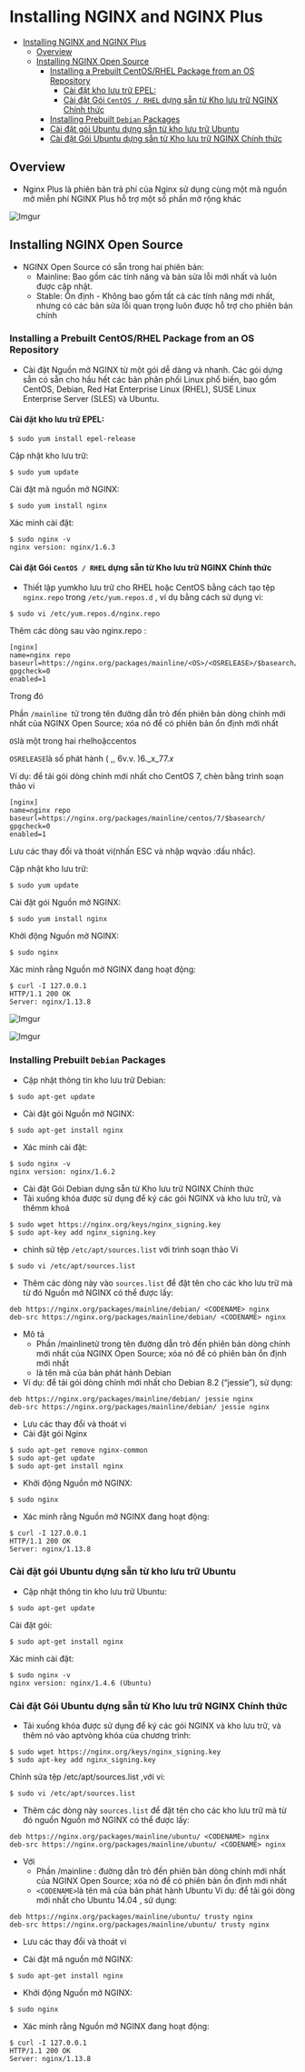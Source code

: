 # Installing NGINX and NGINX Plus
- [Installing NGINX and NGINX Plus](#installing-nginx-and-nginx-plus)
  - [Overview](#overview)
  - [Installing NGINX Open Source](#installing-nginx-open-source)
    - [Installing a Prebuilt CentOS/RHEL Package from an OS Repository](#installing-a-prebuilt-centosrhel-package-from-an-os-repository)
      - [Cài đặt kho lưu trữ EPEL:](#cài-đặt-kho-lưu-trữ-epel)
      - [Cài đặt Gói `CentOS / RHEL` dựng sẵn từ Kho lưu trữ NGINX Chính thức](#cài-đặt-gói-centos--rhel-dựng-sẵn-từ-kho-lưu-trữ-nginx-chính-thức)
    - [Installing Prebuilt `Debian` Packages](#installing-prebuilt-debian-packages)
    - [Cài đặt gói Ubuntu dựng sẵn từ kho lưu trữ Ubuntu](#cài-đặt-gói-ubuntu-dựng-sẵn-từ-kho-lưu-trữ-ubuntu)
    - [Cài đặt Gói Ubuntu dựng sẵn từ Kho lưu trữ NGINX Chính thức](#cài-đặt-gói-ubuntu-dựng-sẵn-từ-kho-lưu-trữ-nginx-chính-thức)
## Overview
- Nginx Plus là phiên bản trả phí của Nginx sử dụng cùng một mã nguồn mở miễn phí NGINX Plus hỗ trợ một số phần mở rộng khác

![Imgur](https://i.imgur.com/9EAKnBK.png)

## Installing NGINX Open Source
- NGINX Open Source có sẵn trong hai phiên bản:
    - Mainline: Bao gồm các tính năng và bản sửa lỗi mới nhất và luôn được cập nhật. 
    - Stable: Ổn định - Không bao gồm tất cả các tính năng mới nhất, nhưng có các bản sửa lỗi quan trọng luôn được hỗ trợ cho phiên bản chính
### Installing a Prebuilt CentOS/RHEL Package from an OS Repository
 - Cài đặt Nguồn mở NGINX từ một gói dễ dàng và nhanh. Các gói dựng sẵn có sẵn cho hầu hết các bản phân phối Linux phổ biến, bao gồm CentOS, Debian, Red Hat Enterprise Linux (RHEL), SUSE Linux Enterprise Server (SLES) và Ubuntu. 

#### Cài đặt kho lưu trữ EPEL:
```
$ sudo yum install epel-release
```
Cập nhật kho lưu trữ:
```
$ sudo yum update
```
Cài đặt mã nguồn mở NGINX:
```
$ sudo yum install nginx
```
Xác minh cài đặt:
```
$ sudo nginx -v
nginx version: nginx/1.6.3
```
#### Cài đặt Gói `CentOS / RHEL` dựng sẵn từ Kho lưu trữ NGINX Chính thức

- Thiết lập yumkho lưu trữ cho RHEL hoặc CentOS bằng cách tạo tệp `nginx.repo` trong `/etc/yum.repos.d` , ví dụ bằng cách sử dụng vi:
```
$ sudo vi /etc/yum.repos.d/nginx.repo
```
Thêm các dòng sau vào nginx.repo :
```
[nginx]
name=nginx repo
baseurl=https://nginx.org/packages/mainline/<OS>/<OSRELEASE>/$basearch/
gpgcheck=0
enabled=1
```
Trong đó

Phần `/mainline `tử trong tên đường dẫn trỏ đến phiên bản dòng chính mới nhất của NGINX Open Source; xóa nó để có phiên bản ổn định mới nhất

`OS`là một trong hai rhelhoặccentos

`OSRELEASE`là số phát hành ( ,, 6v.v. )6._x_77._x_

Ví dụ: để tải gói dòng chính mới nhất cho CentOS 7, chèn bằng trình soạn thảo vi
```
[nginx]
name=nginx repo
baseurl=https://nginx.org/packages/mainline/centos/7/$basearch/
gpgcheck=0
enabled=1
```
Lưu các thay đổi và thoát vi(nhấn ESC và nhập wqvào :dấu nhắc).

Cập nhật kho lưu trữ:
```
$ sudo yum update
```
Cài đặt gói Nguồn mở NGINX:
```
$ sudo yum install nginx
```
Khởi động Nguồn mở NGINX:
```
$ sudo nginx
```
Xác minh rằng Nguồn mở NGINX đang hoạt động:
```
$ curl -I 127.0.0.1
HTTP/1.1 200 OK
Server: nginx/1.13.8
```

![Imgur](https://i.imgur.com/f9w03iO.png)

![Imgur](https://i.imgur.com/Mon8iY4.png)

### Installing Prebuilt `Debian` Packages

-  Cập nhật thông tin kho lưu trữ Debian:
```
$ sudo apt-get update
```
- Cài đặt gói Nguồn mở NGINX:
```
$ sudo apt-get install nginx
```
- Xác minh cài đặt:
```
$ sudo nginx -v
nginx version: nginx/1.6.2
```
- Cài đặt Gói Debian dựng sẵn từ Kho lưu trữ NGINX Chính thức
- Tải xuống khóa được sử dụng để ký các gói NGINX và kho lưu trữ, và thêmm khoá
```
$ sudo wget https://nginx.org/keys/nginx_signing.key
$ sudo apt-key add nginx_signing.key
```
- chỉnh sử tệp `/etc/apt/sources.list`  với trình soạn thảo Vi
```
$ sudo vi /etc/apt/sources.list
```
- Thêm các dòng này vào `sources.list` để đặt tên cho các kho lưu trữ mà từ đó Nguồn mở NGINX có thể được lấy:
```
deb https://nginx.org/packages/mainline/debian/ <CODENAME> nginx
deb-src https://nginx.org/packages/mainline/debian/ <CODENAME> nginx
```
  - Mô tả
    -   Phần /mainlinetử trong tên đường dẫn trỏ đến phiên bản dòng chính mới nhất của NGINX Open Source; xóa nó để có phiên bản ổn định mới nhất
    -   <CODENAME>là tên mã của bản phát hành Debian
-   Ví dụ: để tải gói dòng chính mới nhất cho Debian 8.2 (“jessie”), sử dụng:
```
deb https://nginx.org/packages/mainline/debian/ jessie nginx
deb-src https://nginx.org/packages/mainline/debian/ jessie nginx
```
-  Lưu các thay đổi và thoát vi
- Cài đặt gói Nginx
```
$ sudo apt-get remove nginx-common
$ sudo apt-get update
$ sudo apt-get install nginx
```
- Khởi động Nguồn mở NGINX:
```
$ sudo nginx
```
- Xác minh rằng Nguồn mở NGINX đang hoạt động:
```
$ curl -I 127.0.0.1
HTTP/1.1 200 OK
Server: nginx/1.13.8
```

### Cài đặt gói Ubuntu dựng sẵn từ kho lưu trữ Ubuntu
-  Cập nhật thông tin kho lưu trữ Ubuntu:
```
$ sudo apt-get update
```
Cài đặt gói:
```
$ sudo apt-get install nginx
```
Xác minh cài đặt:
```
$ sudo nginx -v
nginx version: nginx/1.4.6 (Ubuntu)
```
### Cài đặt Gói Ubuntu dựng sẵn từ Kho lưu trữ NGINX Chính thức
-   Tải xuống khóa được sử dụng để ký các gói NGINX và kho lưu trữ, và thêm nó vào aptvòng khóa của chương trình:
```
$ sudo wget https://nginx.org/keys/nginx_signing.key
$ sudo apt-key add nginx_signing.key
```
Chỉnh sửa tệp /etc/apt/sources.list ,với vi:
```
$ sudo vi /etc/apt/sources.list
```
- Thêm các dòng này `sources.list` để đặt tên cho các kho lưu trữ mà từ đó nguồn Nguồn mở NGINX có thể được lấy:
```
deb https://nginx.org/packages/mainline/ubuntu/ <CODENAME> nginx
deb-src https://nginx.org/packages/mainline/ubuntu/ <CODENAME> nginx
```
 - Với
    -  Phần /mainline : đường dẫn trỏ đến phiên bản dòng chính mới nhất của NGINX Open Source; xóa nó để có phiên bản ổn định mới nhất
    - `<CODENAME>`là tên mã của bản phát hành Ubuntu
Ví dụ: để tải gói dòng mới nhất cho Ubuntu 14.04 , sử dụng:
```
deb https://nginx.org/packages/mainline/ubuntu/ trusty nginx
deb-src https://nginx.org/packages/mainline/ubuntu/ trusty nginx
```
-   Lưu các thay đổi và thoát vi

-   Cài đặt mã nguồn mở NGINX:
```
$ sudo apt-get install nginx
```
- Khởi động Nguồn mở NGINX:
```
$ sudo nginx
```
- Xác minh rằng Nguồn mở NGINX đang hoạt động:
```
$ curl -I 127.0.0.1
HTTP/1.1 200 OK
Server: nginx/1.13.8
```